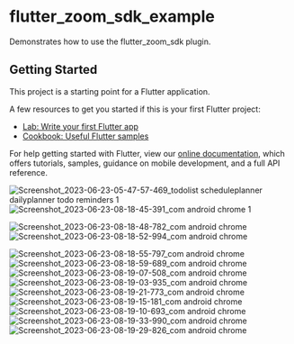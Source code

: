 # flutter_zoom_sdk_example

Demonstrates how to use the flutter_zoom_sdk plugin.

## Getting Started

This project is a starting point for a Flutter application.

A few resources to get you started if this is your first Flutter project:

- [Lab: Write your first Flutter app](https://flutter.dev/docs/get-started/codelab)
- [Cookbook: Useful Flutter samples](https://flutter.dev/docs/cookbook)

For help getting started with Flutter, view our
[online documentation](https://flutter.dev/docs), which offers tutorials,
samples, guidance on mobile development, and a full API reference.

![Screenshot_2023-06-23-05-47-57-469_todolist scheduleplanner dailyplanner todo reminders 1](https://github.com/rehab732/GP_Wanas-Application/assets/75070096/a621fadc-2154-46a1-b5fc-4b5b29fb37f0)
![Screenshot_2023-06-23-08-18-45-391_com android chrome 1](https://github.com/rehab732/GP_Wanas-Application/assets/75070096/d1361f8c-60f4-44b5-989a-5f4a85c5bf11)


![Screenshot_2023-06-23-08-18-48-782_com android chrome](https://github.com/rehab732/GP_Wanas-Application/assets/75070096/d55ab2d9-d445-478d-bd06-181b96263116)
![Screenshot_2023-06-23-08-18-52-994_com android chrome](https://github.com/rehab732/GP_Wanas-Application/assets/75070096/0667b608-a357-4df3-9606-1c528c29c346)

![Screenshot_2023-06-23-08-18-55-797_com android chrome](https://github.com/rehab732/GP_Wanas-Application/assets/75070096/5f7d67f2-4d95-45a9-97a3-bbb8d88d57fd)
![Screenshot_2023-06-23-08-18-59-689_com android chrome](https://github.com/rehab732/GP_Wanas-Application/assets/75070096/38210c29-9b2d-4a3a-ba18-4d796862fb0d)
![Screenshot_2023-06-23-08-19-07-508_com android chrome](https://github.com/rehab732/GP_Wanas-Application/assets/75070096/4b804ff6-a8fd-4647-b471-4ebce5edeccc)
![Screenshot_2023-06-23-08-19-03-935_com android chrome](https://github.com/rehab732/GP_Wanas-Application/assets/75070096/177d0f5a-cd96-4616-a384-9e8381eabadc)
![Screenshot_2023-06-23-08-19-21-773_com android chrome](https://github.com/rehab732/GP_Wanas-Application/assets/75070096/05bba5f9-aff1-4fe5-9618-73255ddfce19)
![Screenshot_2023-06-23-08-19-15-181_com android chrome](https://github.com/rehab732/GP_Wanas-Application/assets/75070096/fa1d7629-351c-4db4-a249-a1901a15792f)
![Screenshot_2023-06-23-08-19-10-693_com android chrome](https://github.com/rehab732/GP_Wanas-Application/assets/75070096/93a37178-29a9-4d90-bcff-a5fb748847a4)
![Screenshot_2023-06-23-08-19-33-990_com android chrome](https://github.com/rehab732/GP_Wanas-Application/assets/75070096/141470c5-e906-4d2f-ae5d-0b03161c8166)
![Screenshot_2023-06-23-08-19-29-826_com android chrome](https://github.com/rehab732/GP_Wanas-Application/assets/75070096/aed82bda-f8c7-4c37-b0a0-22e7248b25bc)

